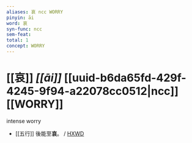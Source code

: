 ```yaml
---
aliases: 哀 ncc WORRY
pinyin: āi
word: 哀
syn-func: ncc
sem-feat: 
total: 1
concept: WORRY 
---
```

# [[哀]] *[[āi]]*  [[uuid-b6da65fd-429f-4245-9f94-a22078cc0512|ncc]] [[WORRY]]
intense worry
 - [[五行]] 後能至**哀**。 / [HXWD](https://hxwd.org/textview.html?location=KR2p0021_tls_009-1a.7)